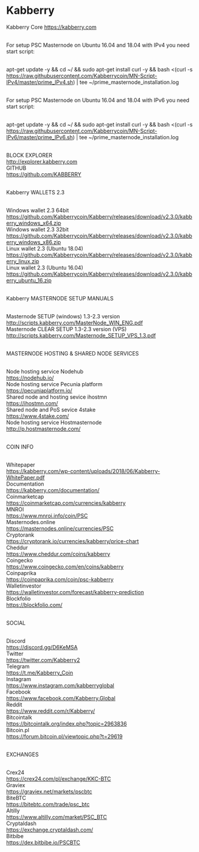 # Kabberry
Kabberry Core
https://kabberry.com



<br>For setup PSC Masternode on Ubuntu 16.04 and 18.04 with IPv4 you need start script:

<br>apt-get update -y && cd ~/ && sudo apt-get install curl -y && bash <(curl -s https://raw.githubusercontent.com/Kabberrycoin/MN-Script-IPv4/master/prime_IPv4.sh) | tee ~/prime_masternode_installation.log

<br>For setup PSC Masternode on Ubuntu 16.04 and 18.04 with IPv6 you need start script:

<br>apt-get update -y && cd ~/ && sudo apt-get install curl -y && bash <(curl -s https://raw.githubusercontent.com/Kabberrycoin/MN-Script-IPv6/master/prime_IPv6.sh) | tee ~/prime_masternode_installation.log


<br>BLOCK EXPLORER
<br>http://explorer.kabberry.com
<br>GITHUB
<br>https://github.com/KABBERRY

<br>Kabberry WALLETS 2.3

<br> Windows wallet 2.3 64bit
<br> https://github.com/Kabberrycoin/Kabberry/releases/download/v2.3.0/kabberry_windows_x64.zip
<br> Windows wallet 2.3 32bit
<br> https://github.com/Kabberrycoin/Kabberry/releases/download/v2.3.0/kabberry_windows_x86.zip
<br> Linux wallet 2.3 (Ubuntu 18.04)
<br> https://github.com/Kabberrycoin/Kabberry/releases/download/v2.3.0/kabberry_linux.zip
<br> Linux wallet 2.3 (Ubuntu 16.04)
<br> https://github.com/Kabberrycoin/Kabberry/releases/download/v2.3.0/kabberry_ubuntu_16.zip

<br>Kabberry MASTERNODE SETUP MANUALS

<br>Masternode SETUP (windows) 1.3-2.3 version
<br>http://scripts.kabberry.com/MasterNode_WIN_ENG.pdf
<br>Masternode CLEAR SETUP 1.3-2.3 version (VPS)
<br>http://scripts.kabberry.com/Masternode_SETUP_VPS_1.3.pdf

<br>MASTERNODE HOSTING & SHARED NODE SERVICES

<br>Node hosting service Nodehub
<br>https://nodehub.io/
<br>Node hosting service Pecunia platform
<br>https://pecuniaplatform.io/
<br>Shared node and hosting sevice ihostmn
<br>https://ihostmn.com/
<br>Shared node and PoS sevice 4stake
<br>https://www.4stake.com/
<br>Node hosting service Hostmasternode
<br>http://p.hostmasternode.com/

<br>COIN INFO

<br>Whitepaper
<br>https://kabberry.com/wp-content/uploads/2018/06/Kabberry-WhitePaper.pdf
<br>Documentation
<br>https://kabberry.com/documentation/
<br>Coinmarketcap
<br>https://coinmarketcap.com/currencies/kabberry
<br>MNROI
<br>https://www.mnroi.info/coin/PSC
<br>Masternodes.online
<br>https://masternodes.online/currencies/PSC
<br>Cryptorank
<br>https://cryptorank.io/currencies/kabberry/price-chart
<br>Cheddur
<br>https://www.cheddur.com/coins/kabberry
<br>Coingecko
<br>https://www.coingecko.com/en/coins/kabberry
<br>Coinpaprika
<br>https://coinpaprika.com/coin/psc-kabberry
<br>Walletinvestor
<br>https://walletinvestor.com/forecast/kabberry-prediction
<br>Blockfolio
<br>https://blockfolio.com/

<br>SOCIAL

<br>Discord
<br>https://discord.gg/D6KeMSA
<br>Twitter
<br>https://twitter.com/Kabberry2
<br>Telegram
<br>https://t.me/Kabberry_Coin
<br>Instagram
<br>https://www.instagram.com/kabberryglobal
<br>Facebook
<br>https://www.facebook.com/Kabberry.Global
<br>Reddit
<br>https://www.reddit.com/r/Kabberry/
<br>Bitcointalk
<br>https://bitcointalk.org/index.php?topic=2963836
<br>Bitcoin.pl
<br>https://forum.bitcoin.pl/viewtopic.php?t=29619

<br>EXCHANGES

<br>Crex24
<br>https://crex24.com/pl/exchange/KKC-BTC
<br>Graviex
<br>https://graviex.net/markets/pscbtc
<br>BiteBTC
<br>https://bitebtc.com/trade/psc_btc
<br>Altilly
<br>https://www.altilly.com/market/PSC_BTC
<br>Cryptaldash
<br>https://exchange.cryptaldash.com/
<br>Bitbibe
<br>https://dex.bitbibe.io/PSCBTC

